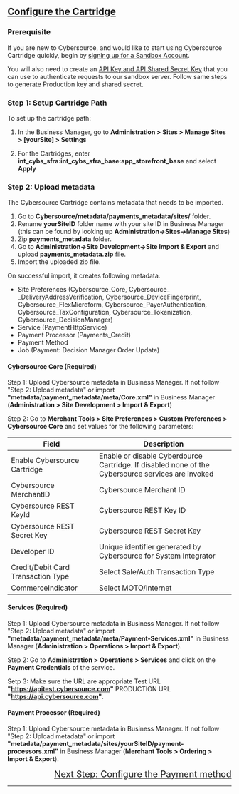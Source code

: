 ## <ins>Configure the Cartridge

### **Prerequisite**
If you are new to Cybersource, and would like to start using Cybersource Cartridge quickly, begin by [signing up for a Sandbox Account](https://developer.cybersource.com/hello-world/sandbox.html).

You will also need to create an [API Key and API Shared Secret Key](https://developer.cybersource.com/api/developer-guides/dita-gettingstarted/authentication/createSharedKey.html) that you can use to authenticate requests to our sandbox server. Follow same steps to generate Production key and shared secret.

### Step 1: Setup Cartridge Path

To set up the cartridge path:
1. In the Business Manager, go to **Administration >  Sites >  Manage Sites > [yourSite] > Settings**

2. For the Cartridges, enter **int_cybs_sfra:int_cybs_sfra_base:app_storefront_base** and select **Apply**

### Step 2: Upload metadata
The Cybersource Cartridge contains metadata that needs to be imported. 
1. Go to **Cybersource/metadata/payments_metadata/sites/** folder.
2. Rename **yourSiteID** folder name with your site ID in Business Manager (this can be found by looking up **Administration->Sites->Manage Sites**)
3. Zip **payments_metadata** folder.
4. Go to **Administration->Site Development->Site Import & Export** and upload **payments_metadata.zip** file.
5. Import the uploaded zip file.

On successful import, it creates following metadata.

- Site Preferences (Cybersource_Core, Cybersource_ _DeliveryAddressVerification, Cybersource_DeviceFingerprint, Cybersource_FlexMicroform, Cybersource_PayerAuthentication, Cybersource_TaxConfiguration, Cybersource_Tokenization, Cybersource_DecisionManager)
- Service (PaymentHttpService)
- Payment Processor (Payments_Credit)
- Payment Method
- Job (Payment: Decision Manager Order Update)

#### Cybersource Core (Required)

Step 1: Upload Cybersource metadata in Business Manager. If not follow "Step 2: Upload metadata" or import **"metadata/payment_metadata/meta/Core.xml"** in Business Manager (**Administration > Site Development > Import & Export**)

Step 2: Go to **Merchant Tools > Site Preferences > Custom Preferences > Cybersource Core** and set values for the following parameters:

Field | Description
------------ | -------------
Enable Cybersource Cartridge | Enable or disable Cyberdource Cartridge. If disabled none of the Cybersource services are invoked
Cybersource MerchantID | Cybersource Merchant ID
Cybersource REST KeyId | Cybersource REST Key ID
Cybersource REST Secret Key | Cybersource REST Secret Key
Developer ID | Unique identifier generated by Cybersource for System Integrator
Credit/Debit Card Transaction Type | Select Sale/Auth Transaction Type
CommerceIndicator | Select MOTO/Internet

#### Services (Required)

Step 1: Upload Cybersource metadata in Business Manager. If not follow "Step 2: Upload metadata" or import **"metadata/payment_metadata/meta/Payment-Services.xml"** in Business Manager (**Administration >  Operations >  Import & Export**).

Step 2: Go to **Administration >  Operations >  Services** and click on the **Payment Credentials** of the service.

Setp 3: Make sure the URL are appropriate
Test URL **"https://apitest.cybersource.com"** 
PRODUCTION URL **"https://api.cybersource.com"**.

#### Payment Processor (Required)

Step 1: Upload Cybersource metadata in Business Manager. If not follow "Step 2: Upload metadata" or import **"metadata/payment_metadata/sites/yourSiteID/payment-processors.xml"** in Business Manager (**Merchant Tools >  Ordering >  Import & Export**).



<div style="text-align: right;font-size: 20px" ><a href="Configure-payment-method.md">Next Step: Configure the Payment method</a></div> 



---